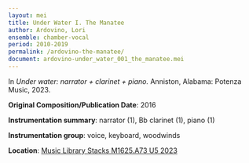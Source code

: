 ```yaml
---
layout: mei
title: Under Water I. The Manatee  
author: Ardovino, Lori
ensemble: chamber-vocal
period: 2010-2019 
permalink: /ardovino-the-manatee/
document: ardovino-under_water_001_the_manatee.mei
---
```


In *Under water: narrator + clarinet + piano.* Anniston, Alabama: Potenza Music, 2023.

**Original Composition/Publication Date**: 2016

**Instrumentation summary**: narrator (1), Bb clarinet (1), piano (1)  

**Instrumentation group**: voice, keyboard, woodwinds 

**Location**: <a href="https://tufts.primo.exlibrisgroup.com/permalink/01TUN_INST/1kc9gia/alma991018897373003851" target="_blank">Music Library Stacks M1625.A73 U5 2023</a>